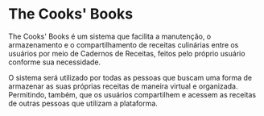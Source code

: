 # The Cooks' Books

The Cooks' Books é um sistema que facilita a manutenção, o armazenamento e o compartilhamento de receitas culinárias entre os usuários por meio de Cadernos de Receitas, feitos pelo próprio usuário conforme sua necessidade. 

O sistema será utilizado por todas as pessoas que buscam uma forma de armazenar as suas próprias receitas de maneira virtual e organizada. Permitindo, também, que os usuários compartilhem e acessem as receitas de outras pessoas que utilizam a plataforma.
